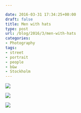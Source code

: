 ```yaml
---

date: 2016-03-31 17:34:25+00:00
draft: false
title: Men with hats
type: post
url: /blog/2016/3/men-with-hats
categories:
- Photography
tags:
- street
- portrait
- people
- b&w
- Stockholm
---
```




  
![](/images/2016-03-31-20163men-with-hats/20140405-R0002249.jpg)

  

  
![](/images/2016-03-31-20163men-with-hats/20140405-R0002216.jpg)

  

  
![](/images/2016-03-31-20163men-with-hats/20140404-R0002076.jpg)

  


